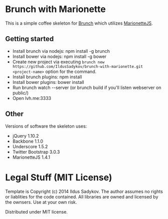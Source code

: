 # Brunch with Marionette
This is a simple coffee skeleton for [Brunch](http://brunch.io/) which utilizes [MarionetteJS](http://marionettejs.com/).

## Getting started
* Install brunch via nodejs: npm install -g brunch
* Install bower via nodejs: npm install -g bower
* Create new project via executing `brunch new https://github.com/IldusSadykov/brunch-with-marionette.git <project-name>` option for the command.
* Install brunch plugins: npm install
* Install bower plugins: bower install
* Run brunch watch --server (or brunch build if you'll listen webserver on public/)
* Open lvh.me:3333

## Other
Versions of software the skeleton uses:

* jQuery 1.10.2
* Backbone 1.1.0
* Underscore 1.5.2
* Twitter Bootstrap 3.0.3
* MarionetteJS 1.4.1

# Legal Stuff (MIT License)
Template is Copyright (c) 2014 Ildus Sadykov. The author assumes no rights or liablities for the code contained. All libraries are owned and licensed by the ownsers. Use at your own risk.

Distributed under MIT license.
